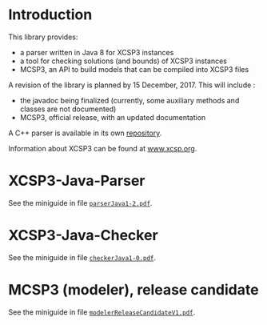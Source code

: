 # Introduction

This library provides:
  * a parser written in Java 8 for XCSP3 instances
  * a tool for checking solutions (and bounds) of XCSP3 instances
  * MCSP3, an API to build models that can be compiled into XCSP3 files


A revision of the library is planned by 15 December, 2017. This will include :
  * the javadoc being finalized (currently, some auxiliary methods and classes are not documented)
  * MCSP3, official release, with an updated documentation 


A C++ parser is available in its own [repository](https://github.com/xcsp3team/XCSP3-CPP-Parser).

Information about XCSP3 can be found at www.xcsp.org.

# XCSP3-Java-Parser

See the miniguide in file [`parserJava1-2.pdf`](parserJava1-2.pdf).

# XCSP3-Java-Checker

See the miniguide in file [`checkerJava1-0.pdf`](checkerJava1-0.pdf).

# MCSP3 (modeler), release candidate

See the miniguide in file [`modelerReleaseCandidateV1.pdf`](modelerReleaseCandidateV1.pdf).
